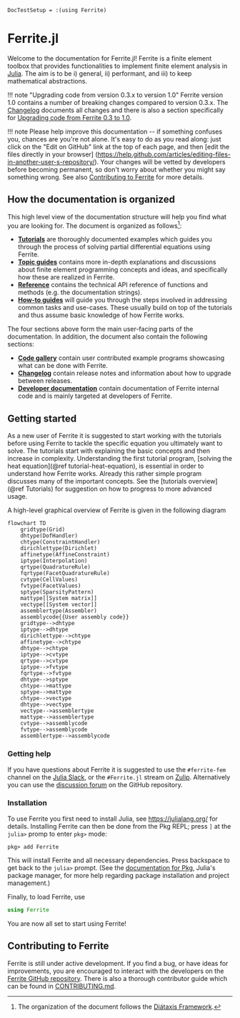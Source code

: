 ```@meta
DocTestSetup = :(using Ferrite)
```

# Ferrite.jl

Welcome to the documentation for Ferrite.jl! Ferrite is a finite element toolbox that
provides functionalities to implement finite element analysis in
[Julia](https://github.com/JuliaLang/julia). The aim is to be i) general, ii) performant,
and iii) to keep mathematical abstractions.

!!! note "Upgrading code from version 0.3.x to version 1.0"
    Ferrite version 1.0 contains a number of breaking changes compared to version 0.3.x. The
    [Changelog](changelog.md) documents all changes and there is also a section specifically
    for [Upgrading code from Ferrite 0.3 to 1.0](@ref).

!!! note
    Please help improve this documentation -- if something confuses you, chances are you're
    not alone. It's easy to do as you read along: just click on the "Edit on GitHub" link at
    the top of each page, and then [edit the files directly in your browser]
    (https://help.github.com/articles/editing-files-in-another-user-s-repository/). Your
    changes will be vetted by developers before becoming permanent, so don't worry about
    whether you might say something wrong. See also [Contributing to Ferrite](@ref) for more
    details.

## How the documentation is organized

This high level view of the documentation structure will help you find what you are looking
for. The document is organized as follows[^1]:

 - [**Tutorials**](tutorials/index.md) are thoroughly documented examples which guides you
   through the process of solving partial differential equations using Ferrite.
 - [**Topic guides**](topics/index.md) contains more in-depth explanations and discussions
   about finite element programming concepts and ideas, and specifically how these are
   realized in Ferrite.
 - [**Reference**](reference/index.md) contains the technical API reference of functions and
   methods (e.g. the documentation strings).
 - [**How-to guides**](howto/index.md) will guide you through the steps involved in
   addressing common tasks and use-cases. These usually build on top of the tutorials and
   thus assume basic knowledge of how Ferrite works.

[^1]: The organization of the document follows the [Diátaxis Framework](https://diataxis.fr).

The four sections above form the main user-facing parts of the documentation. In addition,
the document also contain the following sections:

 - [**Code gallery**](gallery/index.md) contain user contributed example programs showcasing
   what can be done with Ferrite.
 - [**Changelog**](changelog.md) contain release notes and information about how to upgrade
   between releases.
 - [**Developer documentation**](devdocs/index.md) contain documentation of Ferrite internal
   code and is mainly targeted at developers of Ferrite.

## Getting started

As a new user of Ferrite it is suggested to start working with the tutorials before using
Ferrite to tackle the specific equation you ultimately want to solve. The tutorials start
with explaining the basic concepts and then increase in complexity. Understanding the first
tutorial program, [solving the heat equation](@ref tutorial-heat-equation), is essential in order to
understand how Ferrite works. Already this rather simple program discusses many of the
important concepts. See the [tutorials overview](@ref Tutorials) for suggestion on how to
progress to more advanced usage.

A high-level graphical overview of Ferrite is given in the following diagram

```mermaid
flowchart TD
    gridtype(Grid)
    dhtype(DofHandler)
    chtype(ConstraintHandler)
    dirichlettype(Dirichlet)
    affinetype(AffineConstraint)
    iptype(Interpolation)
    qrtype(QuadratureRule)
    fqrtype(FacetQuadratureRule)
    cvtype(CellValues)
    fvtype(FacetValues)
    sptype(SparsityPattern)
    mattype[[System matrix]]
    vectype[[System vector]]
    assemblertype(Assembler)
    assemblycode{{User assembly code}}
    gridtype-->dhtype
    iptype-->dhtype
    dirichlettype-->chtype
    affinetype-->chtype
    dhtype-->chtype
    iptype-->cvtype
    qrtype-->cvtype
    iptype-->fvtype
    fqrtype-->fvtype
    dhtype-->sptype
    chtype-->mattype
    sptype-->mattype
    chtype-->vectype
    dhtype-->vectype
    vectype-->assemblertype
    mattype-->assemblertype
    cvtype-->assemblycode
    fvtype-->assemblycode
    assemblertype-->assemblycode
```

### Getting help

If you have questions about Ferrite it is suggested to use the `#ferrite-fem` channel on the
[Julia Slack](https://julialang.org/slack/), or the `#Ferrite.jl` stream on
[Zulip](https://julialang.zulipchat.com/). Alternatively you can use the [discussion
forum](https://github.com/Ferrite-FEM/Ferrite.jl/discussions) on the GitHub repository.

### Installation

To use Ferrite you first need to install Julia, see <https://julialang.org/> for details.
Installing Ferrite can then be done from the Pkg REPL; press `]` at the `julia>` promp to
enter `pkg>` mode:

```
pkg> add Ferrite
```

This will install Ferrite and all necessary dependencies. Press backspace to get back to the
`julia>` prompt. (See the [documentation for Pkg](https://pkgdocs.julialang.org/), Julia's
package manager, for more help regarding package installation and project management.)

Finally, to load Ferrite, use

```julia
using Ferrite
```

You are now all set to start using Ferrite!


## Contributing to Ferrite

Ferrite is still under active development. If you find a bug, or have ideas for
improvements, you are encouraged to interact with the developers on the [Ferrite GitHub
repository](https://github.com/Ferrite-FEM/Ferrite.jl). There is also a thorough contributor
guide which can be found in
[CONTRIBUTING.md](https://github.com/Ferrite-FEM/Ferrite.jl/blob/master/CONTRIBUTING.md).
